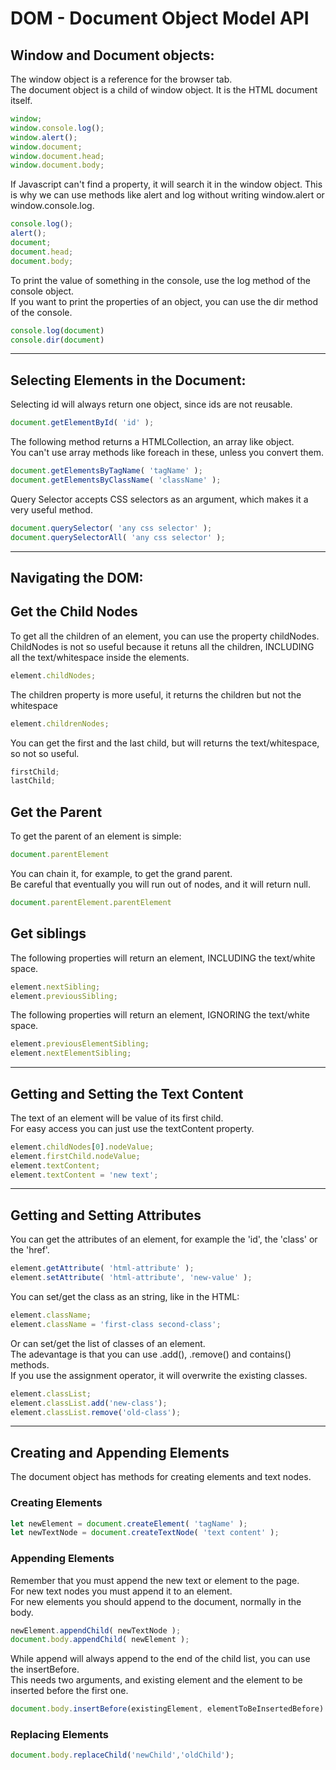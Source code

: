 # DOM - Document Object Model API

## Window and Document objects:

The window object is a reference for the browser tab.  
The document object is a child of window object. It is the HTML document itself.

```Javascript
window;
window.console.log();
window.alert();
window.document;
window.document.head;
window.document.body;
```

If Javascript can't find a property, it will search it in the window object. This is why we can use methods like alert and log without writing window.alert or window.console.log.

```Javascript
console.log();
alert();
document;
document.head;
document.body;
```

To print the value of something in the console, use the log method of the console object.  
If you want to print the properties of an object, you can use the dir method of the console.

```Javascript
console.log(document)
console.dir(document)
```

---

## Selecting Elements in the Document:

Selecting id will always return one object, since ids are not reusable.

```Javascript
document.getElementById( 'id' );
```

The following method returns a HTMLCollection, an array like object.  
You can't use array methods like foreach in these, unless you convert them.

```Javascript
document.getElementsByTagName( 'tagName' );
document.getElementsByClassName( 'className' );
```

Query Selector accepts CSS selectors as an argument, which makes it a very useful method.

```Javascript
document.querySelector( 'any css selector' );
document.querySelectorAll( 'any css selector' );
```

---

## Navigating the DOM:

## Get the Child Nodes

To get all the children of an element, you can use the property childNodes.  
ChildNodes is not so useful because it retuns all the children, INCLUDING all the text/whitespace inside the elements.

```Javascript
element.childNodes;
```

The children property is more useful, it returns the children but not the whitespace

```Javascript
element.childrenNodes;
```

You can get the first and the last child, but will returns the text/whitespace, so not so useful.

```Javascript
firstChild;
lastChild;
```

## Get the Parent

To get the parent of an element is simple:

```Javascript
document.parentElement
```

You can chain it, for example, to get the grand parent.  
Be careful that eventually you will run out of nodes, and it will return null.

```Javascript
document.parentElement.parentElement
```

## Get siblings

The following properties will return an element, INCLUDING the text/white space.

```Javascript
element.nextSibling;
element.previousSibling;
```

The following properties will return an element, IGNORING the text/white space.

```Javascript
element.previousElementSibling;
element.nextElementSibling;
```

---

## Getting and Setting the Text Content

The text of an element will be value of its first child.  
For easy access you can just use the textContent property.

```Javascript
element.childNodes[0].nodeValue;
element.firstChild.nodeValue;
element.textContent;
element.textContent = 'new text';
```

---

## Getting and Setting Attributes

You can get the attributes of an element, for example the 'id', the 'class' or the 'href'.

```Javascript
element.getAttribute( 'html-attribute' );
element.setAttribute( 'html-attribute', 'new-value' );
```

You can set/get the class as an string, like in the HTML:

```Javascript
element.className;
element.className = 'first-class second-class';
```

Or can set/get the list of classes of an element.  
The adevantage is that you can use .add(), .remove() and contains() methods.  
If you use the assignment operator, it will overwrite the existing classes.

```Javascript
element.classList;
element.classList.add('new-class');
element.classList.remove('old-class');
```

---

## Creating and Appending Elements

The document object has methods for creating elements and text nodes.

### Creating Elements

```Javascript
let newElement = document.createElement( 'tagName' );
let newTextNode = document.createTextNode( 'text content' );

```

### Appending Elements

Remember that you must append the new text or element to the page.  
For new text nodes you must append it to an element.  
For new elements you should append to the document, normally in the body.

```Javascript
newElement.appendChild( newTextNode );
document.body.appendChild( newElement );
```

While append will always append to the end of the child list, you can use the insertBefore.  
This needs two arguments, and existing element and the element to be inserted before the first one.

```Javascript
document.body.insertBefore(existingElement, elementToBeInsertedBefore)
```

### Replacing Elements

```Javascript
document.body.replaceChild('newChild','oldChild');
```

```Javascript

```

```Javascript

```

```Javascript

```

```Javascript

```

```Javascript

```

```Javascript

```

```Javascript

```

```Javascript

```

```Javascript

```

```Javascript

```
